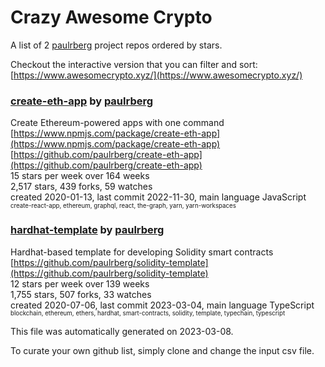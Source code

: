 # Crazy Awesome Crypto
A list of 2 [paulrberg](https://github.com/paulrberg) project repos ordered by stars.  

Checkout the interactive version that you can filter and sort: 
[https://www.awesomecrypto.xyz/](https://www.awesomecrypto.xyz/)  


### [create-eth-app](https://github.com/paulrberg/create-eth-app) by [paulrberg](https://github.com/paulrberg)  
Create Ethereum-powered apps with one command  
[https://www.npmjs.com/package/create-eth-app](https://www.npmjs.com/package/create-eth-app)  
[https://github.com/paulrberg/create-eth-app](https://github.com/paulrberg/create-eth-app)  
15 stars per week over 164 weeks  
2,517 stars, 439 forks, 59 watches  
created 2020-01-13, last commit 2022-11-30, main language JavaScript  
<sub><sup>create-react-app, ethereum, graphql, react, the-graph, yarn, yarn-workspaces</sup></sub>


### [hardhat-template](https://github.com/paulrberg/solidity-template) by [paulrberg](https://github.com/paulrberg)  
Hardhat-based template for developing Solidity smart contracts  
[https://github.com/paulrberg/solidity-template](https://github.com/paulrberg/solidity-template)  
12 stars per week over 139 weeks  
1,755 stars, 507 forks, 33 watches  
created 2020-07-06, last commit 2023-03-04, main language TypeScript  
<sub><sup>blockchain, ethereum, ethers, hardhat, smart-contracts, solidity, template, typechain, typescript</sup></sub>


This file was automatically generated on 2023-03-08.  

To curate your own github list, simply clone and change the input csv file.  